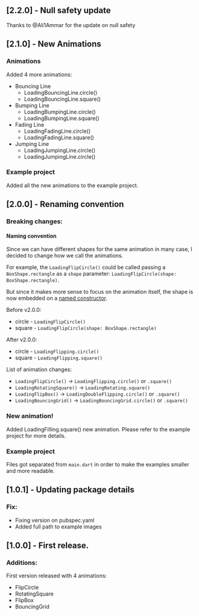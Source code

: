 ## [2.2.0] - Null safety update

Thanks to @Ali1Ammar for the update on null safety

## [2.1.0] - New Animations

### Animations

Added 4 more animations:
- Bouncing Line
  - LoadingBouncingLine.circle()
  - LoadingBouncingLine.square()
- Bumping Line
  - LoadingBumpingLine.circle()
  - LoadingBumpingLine.square()
- Fading Line
  - LoadingFadingLine.circle()
  - LoadingFadingLine.square()
- Jumping Line
  - LoadingJumpingLine.circle()
  - LoadingJumpingLine.circle()

### Example project

Added all the new animations to the example project.


## [2.0.0] - Renaming convention

### Breaking changes:

#### Naming convention

Since we can have different shapes for the same animation in many case, I decided to change how we call the animations.

For example, the `LoadingFlipCircle()` could be called passing a `BoxShape.rectangle` as a `shape` parameter: `LoadingFlipCircle(shape: BoxShape.rectangle)`.

But since it makes more sense to focus on the animation itself, the shape is now embedded on a [named constructor](https://dart.dev/guides/language/language-tour#named-constructors).

Before v2.0.0:
- circle - `LoadingFlipCircle()`
- square - `LoadingFlipCircle(shape: BoxShape.rectangle)`
  
After v2.0.0: 
- circle - `LoadingFlipping.circle()`
- square - `LoadingFlipping.square()`
  
List of animation changes:
- `LoadingFlipCircle()` -> `LoadingFlipping.circle()` or `.square()`
- `LoadingRotatingSquare()` -> `LoadingRotating.square()`
- `LoadingFlipBox()` -> `LoadingDoubleFlipping.circle()` or `.square()`
- `LoadingBouncingGrid()` -> `LoadingBouncingGrid.circle()` or `.square()`

### New animation!

Added LoadingFilling.square() new animation. Please refer to the example project for more details.

### Example project

Files got separated from `main.dart` in order to make the examples smaller and more readable.


## [1.0.1] - Updating package details

### Fix:
- Fixing version on pubspec.yaml
- Added full path to example images

## [1.0.0] - First release.

### Additions:

First version released with 4 animations:
- FlipCircle
- RotatingSquare
- FlipBox
- BouncingGrid
